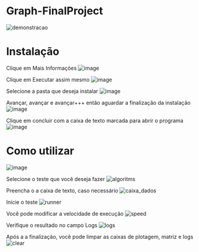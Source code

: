 # Graph-FinalProject
![demonstracao](https://github.com/FantySantos/Graph-FinalProject/assets/86325116/223da231-e73a-47a0-b412-d9884389811b)

# Instalação
Clique em Mais Informações
![image](https://github.com/FantySantos/Graph-FinalProject/assets/86325116/4b2113b9-6bd7-4aa4-ac4b-e5ce5834b447)

Clique em Executar assim mesmo
![image](https://github.com/FantySantos/Graph-FinalProject/assets/86325116/d58270a0-f205-46d6-b463-85e7bb19674d)

Selecione a pasta que deseja instalar
![image](https://github.com/FantySantos/Graph-FinalProject/assets/86325116/2fe386e3-f2a0-4ef9-92f1-b680cd0ac3a8)

Avançar, avançar e avançar+++ então aguardar a finalização da instalação
![image](https://github.com/FantySantos/Graph-FinalProject/assets/86325116/4d86bb61-7776-4482-9198-6d8cdb8e52bd)

Clique em concluir com a caixa de texto marcada para abrir o programa
![image](https://github.com/FantySantos/Graph-FinalProject/assets/86325116/9cce13b6-5536-4a05-a43a-12c0aceff24d)

# Como utilizar
![image](https://github.com/FantySantos/Graph-FinalProject/assets/86325116/dcdcc95b-be56-463d-ad0d-f22b4acf0c2d)

Selecione o teste que você deseja fazer
![algoritms](https://github.com/FantySantos/Graph-FinalProject/assets/86325116/fb48bad6-0742-4d29-821c-f27ccd4bfb6e)

Preencha o a caixa de texto, caso necessário
![caixa_dados](https://github.com/FantySantos/Graph-FinalProject/assets/86325116/cbb69495-c80d-44aa-a15b-8fa3fd8ce9e7)

Inicie o teste
![runner](https://github.com/FantySantos/Graph-FinalProject/assets/86325116/5d275ba2-f678-4348-adcb-27114bc2daaa)

Você pode modificar a velocidade de execução
![speed](https://github.com/FantySantos/Graph-FinalProject/assets/86325116/6baf0798-7c6d-451c-8d8c-6674f679393f)

Verifique o resultado no campo Logs
![logs](https://github.com/FantySantos/Graph-FinalProject/assets/86325116/bba55c91-c8f1-4b66-b079-385a07285860)

Após a a finalização, você pode limpar as caixas de plotagem, matriz e logs
![clear](https://github.com/FantySantos/Graph-FinalProject/assets/86325116/005cae51-8f5c-440b-89f1-7002dc9fe40e)



